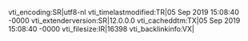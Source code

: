 vti_encoding:SR|utf8-nl
vti_timelastmodified:TR|05 Sep 2019 15:08:40 -0000
vti_extenderversion:SR|12.0.0.0
vti_cacheddtm:TX|05 Sep 2019 15:08:40 -0000
vti_filesize:IR|16398
vti_backlinkinfo:VX|

